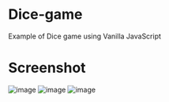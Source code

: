# Dice-game
Example of Dice game using Vanilla JavaScript 

# Screenshot
![image](https://user-images.githubusercontent.com/78321649/141338216-bbb5299f-7b4d-4ed6-bd24-4c69e8204030.png)
![image](https://user-images.githubusercontent.com/78321649/141338311-d608fc21-6e01-4ac4-aeef-f87ea5f52a89.png)
![image](https://user-images.githubusercontent.com/78321649/141338416-2457feb4-5a34-4539-968a-2c9f372b2eec.png)
